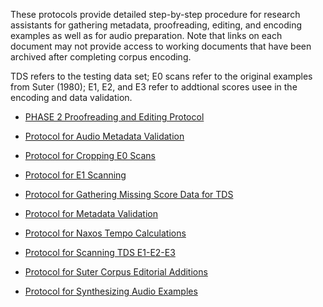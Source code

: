 These protocols provide detailed step-by-step procedure for research
assistants for gathering metadata, proofreading, editing, and
encoding examples as well as for audio preparation. Note that links
on each document may not provide access to working documents that
have been archived after completing corpus encoding.

TDS refers to the testing data set; E0 scans refer to the original
examples from Suter (1980); E1, E2, and E3 refer to addtional scores
usee in the encoding and data validation.

* [PHASE 2 Proofreading and Editing Protocol](https://polyrhythm.humdrum.org/PHASE_2_Proofreading_and_Editing_Protocol.pdf)

* [Protocol for Audio Metadata Validation](https://polyrhythm.humdrum.org/Protocol_for_Audio_Metadata_Validation.pdf)

* [Protocol for Cropping E0 Scans](https://polyrhythm.humdrum.org/Protocol_for_Cropping_E0_Scans.pdf)

* [Protocol for E1 Scanning](https://polyrhythm.humdrum.org/Protocol_for_E1_Scanning.pdf)

* [Protocol for Gathering Missing Score Data for TDS](https://polyrhythm.humdrum.org/Protocol_for_Gathering_Missing_Score_Data_for_TDS.pdf)

* [Protocol for Metadata Validation](https://polyrhythm.humdrum.org/Protocol_for_Metadata_Validation.pdf)

* [Protocol for Naxos Tempo Calculations](https://polyrhythm.humdrum.org/Protocol_for_Naxos_Tempo_Calculations.pdf)

* [Protocol for Scanning TDS E1-E2-E3](https://polyrhythm.humdrum.org/Protocol_for_Scanning_TDS_E1-E2-E3.pdf)

* [Protocol for Suter Corpus Editorial Additions](https://polyrhythm.humdrum.org/Protocol_for_Suter_Corpus_Editorial_Additions.pdf)

* [Protocol for Synthesizing Audio Examples](https://polyrhythm.humdrum.org/Protocol_for_Synthesizing_Audio_Examples.pdf)
  
